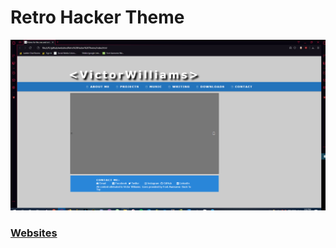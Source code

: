 # Retro Hacker Theme


![website](website.png)

### [Websites](https://github.com/Vaporjawn/websites)
